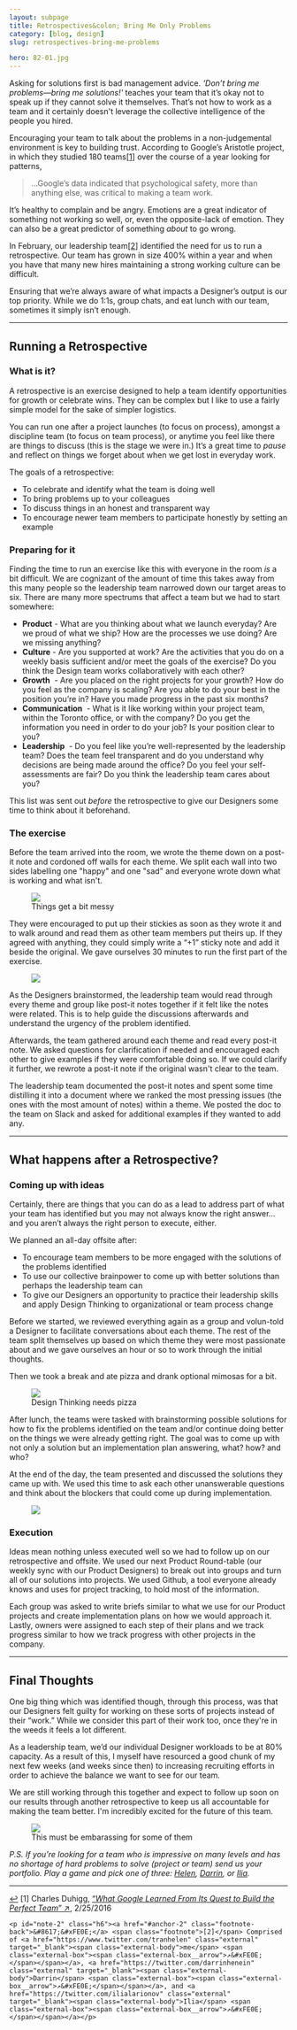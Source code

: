 ```yaml
---
layout: subpage
title: Retrospectives&colon; Bring Me Only Problems
category: [blog, design]
slug: retrospectives-bring-me-problems

hero: 82-01.jpg
---
```


Asking for solutions first is bad management advice. _‘Don’t bring me problems—bring me solutions!'_ teaches your team that it’s okay not to speak up if they cannot solve it themselves. That’s not how to work as a team and it certainly doesn't leverage the collective intelligence of the people you hired.

Encouraging your team to talk about the problems in a non-judgemental environment is key to building trust. According to Google’s Aristotle project, in which they studied 180 teams<a id="anchor-1" href="#note-1" class="fieldnotes-anchor">[1]</a> over the course of a year looking for patterns,

<blockquote class="large">
    <p>…Google’s data indicated that psychological safety, more than anything else, was critical to making a team work.</p>
</blockquote>

It’s healthy to complain and be angry. Emotions are a great indicator of something not working so well, or, even the opposite-lack of emotion. They can also be a great predictor of something _about_ to go wrong.

In February, our leadership team<a id="anchor-2" href="#note-2" class="fieldnotes-anchor">[2]</a> identified the need for us to run a retrospective. Our team has grown in size 400% within a year and when you have that many new hires maintaining a strong working culture can be difficult.

Ensuring that we’re always aware of what impacts a Designer’s output is our top priority. While we do 1:1s, group chats, and eat lunch with our team, sometimes it simply isn’t enough.

<hr class="small">

## Running a Retrospective

### What is it?

A retrospective is an exercise designed to help a team identify opportunities for growth or celebrate wins. They can be complex but I like to use a fairly simple model for the sake of simpler logistics.

You can run one after a project launches (to focus on process), amongst a discipline team (to focus on team process), or anytime you feel like there are things to discuss (this is the stage we were in.) It’s a great time to _pause_ and reflect on things we forget about when we get lost in everyday work.

The goals of a retrospective:

- To celebrate and identify what the team is doing well
- To bring problems up to your colleagues
- To discuss things in an honest and transparent way
- To encourage newer team members to participate honestly by setting an example

### Preparing for it

Finding the time to run an exercise like this with everyone in the room _is_ a bit difficult. We are cognizant of the amount of time this takes away from this many people so the leadership team narrowed down our target areas to six. There are many more spectrums that affect a team but we had to start somewhere:

- **Product** - What are you thinking about what we launch everyday? Are we proud of what we ship? How are the processes we use doing? Are we missing anything?
- **Culture** - Are you supported at work? Are the activities that you do on a weekly basis sufficient and/or meet the goals of the exercise? Do you think the Design team works collaboratively with each other?
- **Growth**  - Are you placed on the right projects for your growth? How do you feel as the company is scaling? Are you able to do your best in the position you’re in? Have you made progress in the past six months?
- **Communication**  - What is it like working within your project team, within the Toronto office, or with the company? Do you get the information you need in order to do your job? Is your position clear to you?
- **Leadership**  - Do you feel like you’re well-represented by the leadership team? Does the team feel transparent and do you understand why decisions are being made around the office? Do you feel your self-assessments are fair? Do you think the leadership team cares about you?

This list was sent out _before_ the retrospective to give our Designers some time to think about it beforehand.

### The exercise

Before the team arrived into the room, we wrote the theme down on a post-it note and cordoned off walls for each theme. We split each wall into two sides labelling one "happy" and one "sad" and everyone wrote down what is working and what isn't.

<figure>
    <img src="/img/post/82-02.jpg">
    <figcaption class="inline">Things get a bit messy</figcaption>
</figure>

They were encouraged to put up their stickies as soon as they wrote it and to walk around and read them as other team members put theirs up. If they agreed with anything, they could simply write a “+1” sticky note and add it beside the original. We gave ourselves 30 minutes to run the first part of the exercise.

<figure>
    <img src="/img/post/82-03.jpg">
</figure>

As the Designers brainstormed, the leadership team would read through every theme and group like post-it notes together if it felt like the notes were related. This is to help guide the discussions afterwards and understand the urgency of the problem identified.

Afterwards, the team gathered around each theme and read every post-it note. We asked questions for clarification if needed and encouraged each other to give examples if they were comfortable doing so. If we could clarify it further, we rewrote a post-it note if the original wasn't clear to the team.

The leadership team documented the post-it notes and spent some time distilling it into a document where we ranked the most pressing issues (the ones with the most amount of notes) within a theme. We posted the doc to the team on Slack and asked for additional examples if they wanted to add any.

<hr class="small">

## What happens after a Retrospective?

### Coming up with ideas

Certainly, there are things that you can do as a lead to address part of what your team has identified but you may not always know the right answer… and you aren’t always the right person to execute, either.

We planned an all-day offsite after:

- To encourage team members to be more engaged with the solutions of the problems identified
- To use our collective brainpower to come up with better solutions than perhaps the leadership team can
- To give our Designers an opportunity to practice their leadership skills and apply Design Thinking to organizational or team process change

Before we started, we reviewed everything again as a group and volun-told a Designer to facilitate conversations about each theme. The rest of the team split themselves up based on which theme they were most passionate about and we gave ourselves an hour or so to work through the initial thoughts.

Then we took a break and ate pizza and drank optional mimosas for a bit.

<figure>
    <img src="/img/post/82-05.jpg">
    <figcaption class="inline">Design Thinking needs pizza</figcaption>
</figure>

After lunch, the teams were tasked with brainstorming possible solutions for how to fix the problems identified on the team and/or continue doing better on the things we were already getting right. The goal was to come up with not only a solution but an implementation plan answering, what? how? and who?

At the end of the day, the team presented and discussed the solutions they came up with. We used this time to ask each other unanswerable questions and think about the blockers that could come up during implementation.

<figure>
    <img src="/img/post/82-05b.jpg">
</figure>

### Execution

Ideas mean nothing unless executed well so we had to follow up on our retrospective and offsite. We used our next Product Round-table (our weekly sync with our Product Designers) to break out into groups and turn all of our solutions into projects. We used Github, a tool everyone already knows and uses for project tracking, to hold most of the information.

Each group was asked to write briefs similar to what we use for our Product projects and create implementation plans on how we would approach it. Lastly, owners were assigned to each step of their plans and we track progress similar to how we track progress with other projects in the company.

<hr class="small">

## Final Thoughts

One big thing which was identified though, through this process, was that our Designers felt guilty for working on these sorts of projects instead of their “work.” While we consider this part of their work too, once they're in the weeds it feels a lot different.

As a leadership team, we’d our individual Designer workloads to be at 80% capacity. As a result of this, I myself have resourced a good chunk of my next few weeks (and weeks since then) to increasing recruiting efforts in order to achieve the balance we want to see for our team. 

We are still working through this together and expect to follow up soon on our results through another retrospective to keep us all accountable for making the team better. I'm incredibly excited for the future of this team.

<figure>
    <img src="/img/post/82-06.jpg">
    <figcaption class="inline">This must be embarassing for some of them</figcaption>
</figure>

_P.S. If you’re looking for a team who is impressive on many levels and has no shortage of hard problems to solve (project or team) send us your portfolio. Play a game and pick one of three: [Helen](https://twitter.com/tranhelen), [Darrin](https://twitter.com/darrinhenein), or [Ilia](https://twitter.com/ilialarionov)._

<hr class="small">

<div class="fieldnotes">
    <p id="note-1" class="h6"><a href="#anchor-1" class="footnote-back">&#8617;&#xFE0E;</a> <span class="footnote">[1]</span> Charles Duhigg, <a href="https://www.nytimes.com/2016/02/28/magazine/what-google-learned-from-its-quest-to-build-the-perfect-team.html" class="external" target="_blank">&#8220;<span class="external-body"><em>What Google Learned From Its Quest to Build the Perfect Team</em></span>&#8221; <span class="external-box"><span class="external-box__arrow">↗&#xFE0E;</span></span></a>, 2/25/2016</p>

    <p id="note-2" class="h6"><a href="#anchor-2" class="footnote-back">&#8617;&#xFE0E;</a> <span class="footnote">[2]</span> Comprised of <a href="https://www.twitter.com/tranhelen" class="external" target="_blank"><span class="external-body">me</span> <span class="external-box"><span class="external-box__arrow">↗&#xFE0E;</span></span></a>, <a href="https://twitter.com/darrinhenein" class="external" target="_blank"><span class="external-body">Darrin</span> <span class="external-box"><span class="external-box__arrow">↗&#xFE0E;</span></span></a>, and <a href="https://twitter.com/ilialarionov" class="external" target="_blank"><span class="external-body">Ilia</span> <span class="external-box"><span class="external-box__arrow">↗&#xFE0E;</span></span></a></p>
</div>
